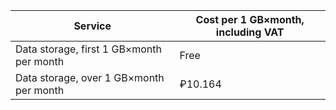 | Service | Cost per 1 GB×month, including VAT |
| --- | --- |
| Data storage, first 1 GB×month per month | Free |
| Data storage, over 1 GB×month per month | ₽10.164 |
